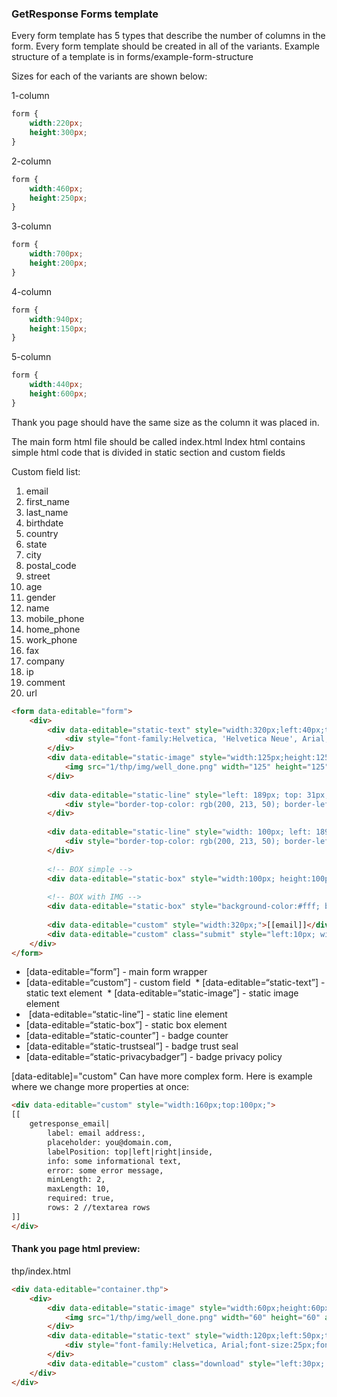 ### GetResponse Forms template

Every form template has 5 types that describe the number of columns in the form. Every form template should be created in all of the variants.
Example structure of a template is in forms/example-form-structure
 
Sizes for each of the variants are shown below:

1-column

```css
form {
    width:220px;
    height:300px;
}
```

2-column

```css
form {
    width:460px;
    height:250px;
}
```

3-column

```css
form {
    width:700px;
    height:200px;
}
```

4-column

```css
form {
    width:940px;
    height:150px;
}
```

5-column

```css
form {
    width:440px;
    height:600px;
}
```

Thank you page should have the same size as the column it was placed in.


The main form html file should be called index.html
Index html contains simple html code that is divided in static section and custom fields

Custom field list:

1. email
1. first_name
1. last_name
1. birthdate
1. country
1. state
1. city
1. postal_code
1. street
1. age
1. gender
1. name
1. mobile_phone
1. home_phone
1. work_phone
1. fax
1. company
1. ip
1. comment
1. url


```html
<form data-editable="form">
    <div>
        <div data-editable="static-text" style="width:320px;left:40px;top:90px;">
            <div style="font-family:Helvetica, 'Helvetica Neue', Arial, sans-serif;font-size:24px;font-weight:bold;color:#fff;">Type your headline here...</div>
        </div>
        <div data-editable="static-image" style="width:125px;height:125px;left:290px;top:180px;">
            <img src="1/thp/img/well_done.png" width="125" height="125" alt="">
        </div>
       
        <div data-editable="static-line" style="left: 189px; top: 31px; height: 100px;" class="vertical">
            <div style="border-top-color: rgb(200, 213, 50); border-left-color: rgb(200, 213, 50); border-top-width: 4px; border-left-width: 4px;"></div>
        </div>
 
        <div data-editable="static-line" style="width: 100px; left: 189px; top: 31px;">
            <div style="border-top-color: rgb(200, 213, 50); border-left-color: rgb(200, 213, 50); border-top-width: 4px; border-left-width: 4px;"></div>
        </div>
 
        <!-- BOX simple -->
        <div data-editable="static-box" style="width:100px; height:100px; left: 153px; top: 125px; border:2px solid #29951B; border-radius:14px; background-color:#712E2E;"></div>
 
        <!-- BOX with IMG -->
        <div data-editable="static-box" style="background-color:#fff; background-image:(1/img/3.png); background-repeat:no-repeat; background-position:50% 50%; left:14px; top:178px; width:31px; height:36px; box-shadow:0 2px 0 0 rgba(0,0,0,0.2);"></div>
 
        <div data-editable="custom" style="width:320px;">[[email]]</div>
        <div data-editable="custom" class="submit" style="left:10px; width:120px;">submit</div>
    </div>
</form>
```
    
* [data-editable=“form”] - main form wrapper
* [data-editable=“custom”] - custom field 
 * [data-editable=“static-text”] - static text element
 * [data-editable=“static-image”] - static image element
*  [data-editable=“static-line”] - static line element
* [data-editable=“static-box”] - static box element
* [data-editable=“static-counter”] - badge counter
* [data-editable=“static-trustseal”] - badge trust seal
* [data-editable=“static-privacybadger”] - badge privacy policy


[data-editable]="custom" Can have more complex form. Here is example where we change more properties at once:

```html
<div data-editable="custom" style="width:160px;top:100px;">
[[
    getresponse_email|
        label: email address:, 
        placeholder: you@domain.com, 
        labelPosition: top|left|right|inside, 
        info: some informational text, 
        error: some error message, 
        minLength: 2, 
        maxLength: 10, 
        required: true,
        rows: 2 //textarea rows
]]
</div>
```

#### Thank you page html preview:

thp/index.html

```html
<div data-editable="container.thp">
    <div>
        <div data-editable="static-image" style="width:60px;height:60px;left:80px;top:90px;">
            <img src="1/thp/img/well_done.png" width="60" height="60" alt="">
        </div>
        <div data-editable="static-text" style="width:120px;left:50px;top:185px;">
            <div style="font-family:Helvetica, Arial;font-size:25px;font-weight:bold;color:#46b234;">Well done</div>
        </div>
        <div data-editable="custom" class="download" style="left:30px; width:130px;">download</div>
    </div>
</div>
```
